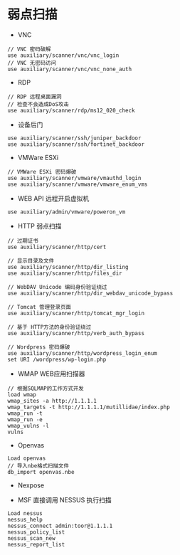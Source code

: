 

# 弱点扫描

* VNC
``` 
// VNC 密码破解
use auxiliary/scanner/vnc/vnc_login
// VNC 无密码访问
use auxiliary/scanner/vnc/vnc_none_auth

```

* RDP
``` 
// RDP 远程桌面漏洞
// 检查不会造成DoS攻击
use auxiliary/scanner/rdp/ms12_020_check
```

* 设备后门
``` 
use auxiliary/scanner/ssh/juniper_backdoor
use auxiliary/scanner/ssh/fortinet_backdoor
```

* VMWare ESXi 
``` 
// VMWare ESXi 密码爆破
use auxiliary/scanner/vmware/vmauthd_login
use auxiliary/scanner/vmware/vmware_enum_vms

```


* WEB API 远程开启虚拟机
``` 
use auxiliary/admin/vmware/poweron_vm
```

* HTTP 弱点扫描
``` 
// 过期证书
use auxiliary/scanner/http/cert

// 显示目录及文件
use auxiliary/scanner/http/dir_listing
use auxiliary/scanner/http/files_dir

// WebDAV Unicode 编码身份验证绕过
use auxiliary/scanner/http/dir_webdav_unicode_bypass

// Tomcat 管理登录页面
use auxiliary/scanner/http/tomcat_mgr_login

// 基于 HTTP方法的身份验证绕过
use auxiliary/scanner/http/verb_auth_bypass

// Wordpress 密码爆破
use auxiliary/scanner/http/wordpress_login_enum
set URI /wordpress/wp-login.php

```


* WMAP WEB应用扫描器
``` 
// 根据SQLMAP的工作方式开发
load wmap
wmap_sites -a http://1.1.1.1
wmap_targets -t http://1.1.1.1/mutillidae/index.php
wmap_run -t
wmap_run -e
wmap_vulns -l
vulns
```

* Openvas
``` 
Load openvas
// 导入nbe格式扫描文件
db_import openvas.nbe
```

* Nexpose

* MSF 直接调用 NESSUS 执行扫描
``` 
Load nessus
nessus_help
nessus_connect admin:toor@1.1.1.1
nessus_policy_list
nessus_scan_new
nessus_report_list
```


